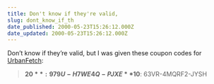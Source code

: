 ```yaml
---
title: Don't know if they're valid,
slug: dont_know_if_th
date_published: 2000-05-23T15:26:12.000Z
date_updated: 2000-05-23T15:26:12.000Z
---
```


Don’t know if they’re valid, but I was given these coupon codes for [UrbanFetch](http://www.urbanfetch.com):

> **$20**: 979U-H7WE4Q-PJXE
> **$10**: 63VR-4MQRF2-JYSH
